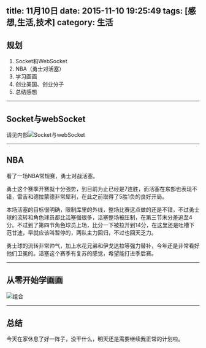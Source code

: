 title: 11月10日
date: 2015-11-10 19:25:49
tags: [感想,生活,技术]
category: 生活
---

## 规划
1. Socket和WebSocket
2. NBA（勇士对活塞）
3. 学习画画
4. 创业美国、创业分子
5. 总结感想

-------------------


<!--more-->


## Socket与webSocket
请见内部![Socket与webSocket](http://blog.xiaoman.online/2015/11/10/Socket和WebSocket/)


-------------------------
## NBA
看了一场NBA常规赛，勇士对战活塞。

勇士这个赛季开赛就十分强势，到目前为止已经是7连胜，而活塞在东部也表现不错，雷吉和德拉蒙德非常犀利，在此之前取得了5胜1负的良好开局。

本场活塞的目标很明确，限制库里的外线，整场比赛这点做的还是不错，不过勇士球的流转和角色球员都比活塞强很多，活塞整场被压制，在第三节末分差追至4分。不过到了第四节角色球员上场，比分一下被拉开到14分，在这里还是吐槽下范甘迪，早就应该叫暂停的，两队主力回归，不过也回天乏力。

勇士球的流转非常帅气，加上水花兄弟和伊戈达拉等强力替补，今年还是非常看好他们卫冕的。活塞这个赛季有复苏的感觉，希望能打进季后赛。

-------------------------
## 从零开始学画画
![组合](http://7xnz74.com1.z0.glb.clouddn.com/1343670284.jpg?imageView2/2/w/800)



--------------------------
## 总结
今天在家休息了好一阵子，没干什么，明天还是需要继续我正常的计划啦。









